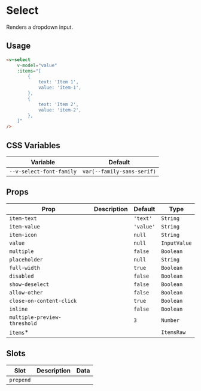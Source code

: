 # Select

Renders a dropdown input.

## Usage

```html
<v-select
	v-model="value"
	:items="[
		{
			text: 'Item 1',
			value: 'item-1',
		},
		{
			text: 'Item 2',
			value: 'item-2',
		},
	]"
/>
```

## CSS Variables

| Variable                 | Default                    |
| ------------------------ | -------------------------- |
| `--v-select-font-family` | `var(--family-sans-serif)` |

## Props

| Prop                         | Description | Default   | Type         |
| ---------------------------- | ----------- | --------- | ------------ |
| `item-text`                  |             | `'text'`  | `String`     |
| `item-value`                 |             | `'value'` | `String`     |
| `item-icon`                  |             | `null`    | `String`     |
| `value`                      |             | `null`    | `InputValue` |
| `multiple`                   |             | `false`   | `Boolean`    |
| `placeholder`                |             | `null`    | `String`     |
| `full-width`                 |             | `true`    | `Boolean`    |
| `disabled`                   |             | `false`   | `Boolean`    |
| `show-deselect`              |             | `false`   | `Boolean`    |
| `allow-other`                |             | `false`   | `Boolean`    |
| `close-on-content-click`     |             | `true`    | `Boolean`    |
| `inline`                     |             | `false`   | `Boolean`    |
| `multiple-preview-threshold` |             | `3`       | `Number`     |
| `items`\*                    |             |           | `ItemsRaw`   |

## Slots

| Slot      | Description | Data |
| --------- | ----------- | ---- |
| `prepend` |             |      |
